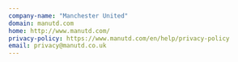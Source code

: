 ```yaml
---
company-name: "Manchester United"
domain: manutd.com
home: http://www.manutd.com/
privacy-policy: https://www.manutd.com/en/help/privacy-policy
email: privacy@manutd.co.uk
---
```




